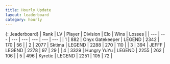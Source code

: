 ```yaml
---
title: Hourly Update
layout: leaderboard
category: hourly
---
```


{: .leaderboard}
| Rank | LV | Player | Division | Elo | Wins | Losses |
| --- | --- | --- | --- | --- | --- | --- |
| <span data-change="0">1</span> | 882 | <span title="ID: 402846">Onyx Gatekeeper</span> | LEGEND | <span data-change="0">2342</span> | <span data-change="0">170</span> | <span data-change="0">56</span> |
| <span data-change="0">2</span> | 2077 | <span title="ID: 353063">Sktima</span> | LEGEND | <span data-change="0">2288</span> | <span data-change="0">270</span> | <span data-change="0">110</span> |
| <span data-change="0">3</span> | 394 | <span title="ID: 488585">JEFFF</span> | LEGEND | <span data-change="5">2278</span> | <span data-change="1">97</span> | <span data-change="0">29</span> |
| <span data-change="0">4</span> | 3329 | <span title="ID: 164871">Hungry YuYu</span> | LEGEND | <span data-change="0">2255</span> | <span data-change="0">262</span> | <span data-change="0">106</span> |
| <span data-change="0">5</span> | 496 | <span title="ID: 624815">Kyretic</span> | LEGEND | <span data-change="0">2251</span> | <span data-change="0">105</span> | <span data-change="0">72</span> |